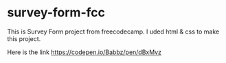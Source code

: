 # survey-form-fcc
This is Survey Form project from freecodecamp.
I uded html & css to make this project.

Here is the link
https://codepen.io/Babbz/pen/dBxMvz
